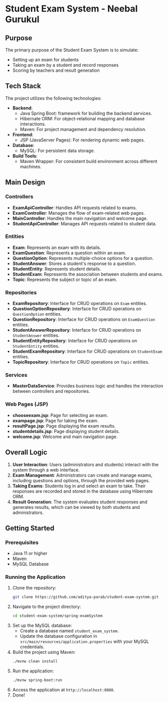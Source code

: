 # Student Exam System - Neebal Gurukul

## Purpose

The primary purpose of the Student Exam System is to simulate:
- Setting up an exam for students
- Taking an exam by a student and record responses
- Scoring by teachers and result generation

## Tech Stack

The project utilizes the following technologies:

- **Backend**:
  - Java Spring Boot: framework for building the backend services.
  - Hibernate ORM: For object-relational mapping and database interactions.
  - Maven: For project management and dependency resolution.
- **Frontend**:
  - JSP (JavaServer Pages): For rendering dynamic web pages.
- **Database**:
  - MySQL: For persistent data storage.
- **Build Tools**:
  - Maven Wrapper: For consistent build environment across different machines.

## Main Design

### Controllers

- **ExamApiController**: Handles API requests related to exams.
- **ExamController**: Manages the flow of exam-related web pages.
- **MainController**: Handles the main navigation and welcome page.
- **StudentApiController**: Manages API requests related to student data.

### Entities

- **Exam**: Represents an exam with its details.
- **ExamQuestion**: Represents a question within an exam.
- **QuestionOption**: Represents multiple-choice options for a question.
- **StudentAnswer**: Stores a student's response to a question.
- **StudentEntity**: Represents student details.
- **StudentExam**: Represents the association between students and exams.
- **Topic**: Represents the subject or topic of an exam.

### Repositories

- **ExamRepository**: Interface for CRUD operations on `Exam` entities.
- **QuestionOptionRepository**: Interface for CRUD operations on `QuestionOption` entities.
- **QuestionRepository**: Interface for CRUD operations on `ExamQuestion` entities.
- **StudentAnswerRepository**: Interface for CRUD operations on `StudentAnswer` entities.
- **StudentEntityRepository**: Interface for CRUD operations on `StudentEntity` entities.
- **StudentExamRepository**: Interface for CRUD operations on `StudentExam` entities.
- **TopicRepository**: Interface for CRUD operations on `Topic` entities.

### Services

- **MasterDataService**: Provides business logic and handles the interaction between controllers and repositories.

### Web Pages (JSP)

- **chooseexam.jsp**: Page for selecting an exam.
- **exampage.jsp**: Page for taking the exam.
- **resultPage.jsp**: Page displaying the exam results.
- **studentdetails.jsp**: Page displaying student details.
- **welcome.jsp**: Welcome and main navigation page.

## Overall Logic

1. **User Interaction**: Users (administrators and students) interact with the system through a web interface.
2. **Exam Management**: Administrators can create and manage exams, including questions and options, through the provided web pages.
3. **Taking Exams**: Students log in and select an exam to take. Their responses are recorded and stored in the database using Hibernate ORM.
4. **Result Generation**: The system evaluates student responses and generates results, which can be viewed by both students and administrators.

## Getting Started

### Prerequisites

- Java 11 or higher
- Maven
- MySQL Database

### Running the Application

1. Clone the repository:
   ```bash
   git clone https://github.com/aditya-parab/student-exam-system.git
   ```
2. Navigate to the project directory:
   ```bash
   cd student-exam-system/spring-examSystem
   ```
3. Set up the MySQL database:
   - Create a database named `student_exam_system`.
   - Update the database configuration in `src/main/resources/application.properties` with your MySQL credentials.
4. Build the project using Maven:
   ```bash
   ./mvnw clean install
   ```
5. Run the application:
   ```bash
   ./mvnw spring-boot:run
   ```
6. Access the application at `http://localhost:8080`.
7. Done!
